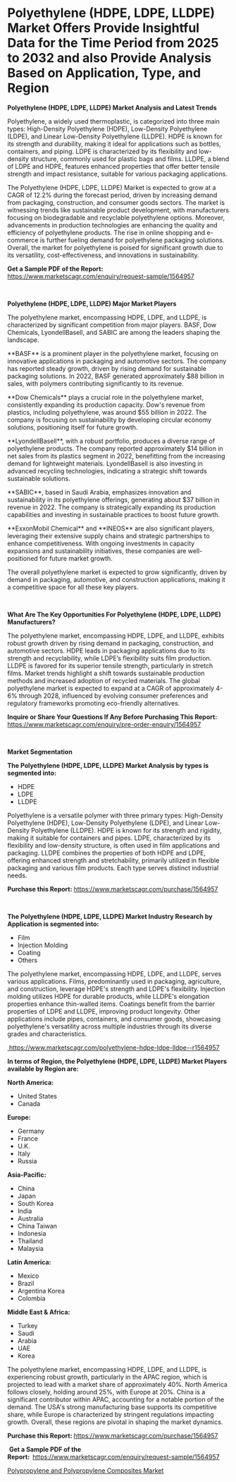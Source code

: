 <p><h1>Polyethylene (HDPE, LDPE, LLDPE) Market Offers Provide Insightful Data for the Time Period from 2025 to 2032 and also Provide Analysis Based on Application, Type, and Region</h1></p><p><strong>Polyethylene (HDPE, LDPE, LLDPE) Market Analysis and Latest Trends</strong></p>
<p><p>Polyethylene, a widely used thermoplastic, is categorized into three main types: High-Density Polyethylene (HDPE), Low-Density Polyethylene (LDPE), and Linear Low-Density Polyethylene (LLDPE). HDPE is known for its strength and durability, making it ideal for applications such as bottles, containers, and piping. LDPE is characterized by its flexibility and low-density structure, commonly used for plastic bags and films. LLDPE, a blend of LDPE and HDPE, features enhanced properties that offer better tensile strength and impact resistance, suitable for various packaging applications.</p><p>The Polyethylene (HDPE, LDPE, LLDPE) Market is expected to grow at a CAGR of 12.2% during the forecast period, driven by increasing demand from packaging, construction, and consumer goods sectors. The market is witnessing trends like sustainable product development, with manufacturers focusing on biodegradable and recyclable polyethylene options. Moreover, advancements in production technologies are enhancing the quality and efficiency of polyethylene products. The rise in online shopping and e-commerce is further fueling demand for polyethylene packaging solutions. Overall, the market for polyethylene is poised for significant growth due to its versatility, cost-effectiveness, and innovations in sustainability.</p></p>
<p><strong>Get a Sample PDF of the Report:&nbsp;</strong> <a href="https://www.marketscagr.com/enquiry/request-sample/1564957?utm_campaign=1950&utm_medium=2&utm_source=Github&utm_content=ia&utm_term=02042025&utm_id=polyethylene-hdpe-ldpe-lldpe">https://www.marketscagr.com/enquiry/request-sample/1564957</a></p>
<p>&nbsp;</p>
<p><strong>Polyethylene (HDPE, LDPE, LLDPE) Major Market Players</strong></p>
<p><p>The polyethylene market, encompassing HDPE, LDPE, and LLDPE, is characterized by significant competition from major players. BASF, Dow Chemicals, LyondellBasell, and SABIC are among the leaders shaping the landscape.</p><p>**BASF** is a prominent player in the polyethylene market, focusing on innovative applications in packaging and automotive sectors. The company has reported steady growth, driven by rising demand for sustainable packaging solutions. In 2022, BASF generated approximately $88 billion in sales, with polymers contributing significantly to its revenue.</p><p>**Dow Chemicals** plays a crucial role in the polyethylene market, consistently expanding its production capacity. Dow's revenue from plastics, including polyethylene, was around $55 billion in 2022. The company is focusing on sustainability by developing circular economy solutions, positioning itself for future growth.</p><p>**LyondellBasell**, with a robust portfolio, produces a diverse range of polyethylene products. The company reported approximately $14 billion in net sales from its plastics segment in 2022, benefitting from the increasing demand for lightweight materials. LyondellBasell is also investing in advanced recycling technologies, indicating a strategic shift towards sustainable solutions.</p><p>**SABIC**, based in Saudi Arabia, emphasizes innovation and sustainability in its polyethylene offerings, generating about $37 billion in revenue in 2022. The company is strategically expanding its production capabilities and investing in sustainable practices to boost future growth.</p><p>**ExxonMobil Chemical** and **INEOS** are also significant players, leveraging their extensive supply chains and strategic partnerships to enhance competitiveness. With ongoing investments in capacity expansions and sustainability initiatives, these companies are well-positioned for future market growth.</p><p>The overall polyethylene market is expected to grow significantly, driven by demand in packaging, automotive, and construction applications, making it a competitive space for all these key players.</p></p>
<p>&nbsp;</p>
<p><strong>What Are The Key Opportunities For Polyethylene (HDPE, LDPE, LLDPE) Manufacturers?</strong></p>
<p><p>The polyethylene market, encompassing HDPE, LDPE, and LLDPE, exhibits robust growth driven by rising demand in packaging, construction, and automotive sectors. HDPE leads in packaging applications due to its strength and recyclability, while LDPE’s flexibility suits film production. LLDPE is favored for its superior tensile strength, particularly in stretch films. Market trends highlight a shift towards sustainable production methods and increased adoption of recycled materials. The global polyethylene market is expected to expand at a CAGR of approximately 4-6% through 2028, influenced by evolving consumer preferences and regulatory frameworks promoting eco-friendly alternatives.</p></p>
<p><strong>Inquire or Share Your Questions If Any Before Purchasing This Report:</strong> <a href="https://www.marketscagr.com/enquiry/pre-order-enquiry/1564957?utm_campaign=1950&utm_medium=2&utm_source=Github&utm_content=ia&utm_term=02042025&utm_id=polyethylene-hdpe-ldpe-lldpe">https://www.marketscagr.com/enquiry/pre-order-enquiry/1564957</a></p>
<p>&nbsp;</p>
<p><strong>Market Segmentation</strong></p>
<p><strong>The Polyethylene (HDPE, LDPE, LLDPE) Market Analysis by types is segmented into:</strong></p>
<p><ul><li>HDPE</li><li>LDPE</li><li>LLDPE</li></ul></p>
<p><p>Polyethylene is a versatile polymer with three primary types: High-Density Polyethylene (HDPE), Low-Density Polyethylene (LDPE), and Linear Low-Density Polyethylene (LLDPE). HDPE is known for its strength and rigidity, making it suitable for containers and pipes. LDPE, characterized by its flexibility and low-density structure, is often used in film applications and packaging. LLDPE combines the properties of both HDPE and LDPE, offering enhanced strength and stretchability, primarily utilized in flexible packaging and various film products. Each type serves distinct industrial needs.</p></p>
<p><strong>Purchase this Report:&nbsp;</strong><a href="https://www.marketscagr.com/purchase/1564957?utm_campaign=1950&utm_medium=2&utm_source=Github&utm_content=ia&utm_term=02042025&utm_id=polyethylene-hdpe-ldpe-lldpe">https://www.marketscagr.com/purchase/1564957</a></p>
<p>&nbsp;</p>
<p><strong>The Polyethylene (HDPE, LDPE, LLDPE) Market Industry Research by Application is segmented into:</strong></p>
<p><ul><li>Film</li><li>Injection Molding</li><li>Coating</li><li>Others</li></ul></p>
<p><p>The polyethylene market, encompassing HDPE, LDPE, and LLDPE, serves various applications. Films, predominantly used in packaging, agriculture, and construction, leverage HDPE's strength and LDPE's flexibility. Injection molding utilizes HDPE for durable products, while LLDPE's elongation properties enhance thin-walled items. Coatings benefit from the barrier properties of LDPE and LLDPE, improving product longevity. Other applications include pipes, containers, and consumer goods, showcasing polyethylene's versatility across multiple industries through its diverse grades and characteristics.</p></p>
<p><a href="https://www.marketscagr.com/polyethylene-hdpe-ldpe-lldpe--r1564957?utm_campaign=1950&utm_medium=2&utm_source=Github&utm_content=ia&utm_term=02042025&utm_id=polyethylene-hdpe-ldpe-lldpe">&nbsp;https://www.marketscagr.com/polyethylene-hdpe-ldpe-lldpe--r1564957</a></p>
<p><strong>In terms of Region, the Polyethylene (HDPE, LDPE, LLDPE) Market Players available by Region are:</strong></p>
<p>
    <p> <strong> North America: </strong>
        <ul>
            <li>United States</li>
            <li>Canada</li>
        </ul>
        </p> 
    <p> <strong> Europe: </strong>
        <ul>
            <li>Germany</li>
            <li>France</li>
            <li>U.K.</li>
            <li>Italy</li>
            <li>Russia</li>
        </ul>
        </p> 
    <p> <strong> Asia-Pacific: </strong>
        <ul>
            <li>China</li>
            <li>Japan</li>
            <li>South Korea</li>
            <li>India</li>
            <li>Australia</li>
            <li>China Taiwan</li>
            <li>Indonesia</li>
            <li>Thailand</li>
            <li>Malaysia</li>
        </ul>
        </p> 
    <p> <strong> Latin America: </strong>
        <ul>
            <li>Mexico</li>
            <li>Brazil</li>
            <li>Argentina Korea</li>
            <li>Colombia</li>
        </ul>
        </p> 
    <p> <strong> Middle East & Africa: </strong>
        <ul>
            <li>Turkey</li>
            <li>Saudi</li>
            <li>Arabia</li>
            <li>UAE</li>
            <li>Korea</li>
        </ul>
    </p>
    </p>
<p><p>The polyethylene market, encompassing HDPE, LDPE, and LLDPE, is experiencing robust growth, particularly in the APAC region, which is projected to lead with a market share of approximately 40%. North America follows closely, holding around 25%, with Europe at 20%. China is a significant contributor within APAC, accounting for a notable portion of the demand. The USA's strong manufacturing base supports its competitive share, while Europe is characterized by stringent regulations impacting growth. Overall, these regions are pivotal in shaping the market dynamics.</p></p>
<p><strong>Purchase this Report: </strong><a href="https://www.marketscagr.com/purchase/1564957?utm_campaign=1950&utm_medium=2&utm_source=Github&utm_content=ia&utm_term=02042025&utm_id=polyethylene-hdpe-ldpe-lldpe">https://www.marketscagr.com/purchase/1564957</a></p>
<p>&nbsp;<strong>Get a Sample PDF of the Report:&nbsp;&nbsp;</strong><a href="https://www.marketscagr.com/enquiry/request-sample/1564957?utm_campaign=1950&utm_medium=2&utm_source=Github&utm_content=ia&utm_term=02042025&utm_id=polyethylene-hdpe-ldpe-lldpe">https://www.marketscagr.com/enquiry/request-sample/1564957</a></p>
<p><strong></strong></p>
<p><p><a href="https://github.com/XavierTyler76/Market-Research-Report-List-1/blob/main/polypropylene-and-polypropylene-composites-market.md?utm_campaign=1950&utm_medium=2&utm_source=Github&utm_content=ia&utm_term=02042025&utm_id=polyethylene-hdpe-ldpe-lldpe">Polypropylene and Polypropylene Composites Market</a></p></p>